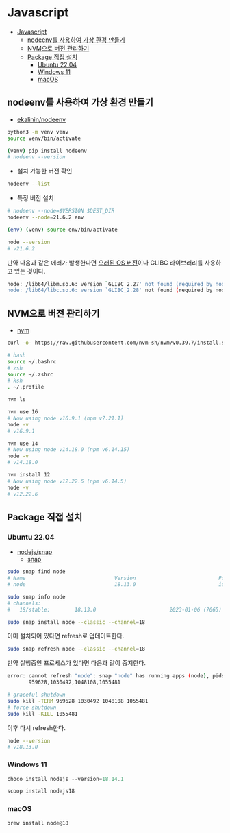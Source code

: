 # Javascript

- [Javascript](#javascript)
  - [nodeenv를 사용하여 가상 환경 만들기](#nodeenv를-사용하여-가상-환경-만들기)
  - [NVM으로 버전 관리하기](#nvm으로-버전-관리하기)
  - [Package 직접 설치](#package-직접-설치)
    - [Ubuntu 22.04](#ubuntu-2204)
    - [Windows 11](#windows-11)
    - [macOS](#macos)

## nodeenv를 사용하여 가상 환경 만들기

- [ekalinin/nodeenv](https://github.com/ekalinin/nodeenv)

```sh
python3 -m venv venv
source venv/bin/activate
```

```sh
(venv) pip install nodeenv
# nodeenv --version
```

- 설치 가능한 버전 확인

```sh
nodeenv --list
```

- 특정 버전 설치

```sh
# nodeenv --node=$VERSION $DEST_DIR
nodeenv --node=21.6.2 env
```

```sh
(env) (venv) source env/bin/activate
```

```sh
node --version
# v21.6.2
```

만약 다음과 같은 에러가 발생한다면
[오래된 OS 버전](https://github.com/nodejs/node/issues/43246)이나
GLIBC 라이브러리를 사용하고 있는 것이다.

```sh
node: /lib64/libm.so.6: version `GLIBC_2.27' not found (required by node)
node: /lib64/libc.so.6: version `GLIBC_2.28' not found (required by node)
```

## NVM으로 버전 관리하기

- [nvm](https://github.com/nvm-sh/nvm)

```sh
curl -o- https://raw.githubusercontent.com/nvm-sh/nvm/v0.39.7/install.sh | bash
```

```sh
# bash
source ~/.bashrc
# zsh
source ~/.zshrc
# ksh
. ~/.profile
```

```sh
nvm ls
```

```sh
nvm use 16
# Now using node v16.9.1 (npm v7.21.1)
node -v
# v16.9.1

nvm use 14
# Now using node v14.18.0 (npm v6.14.15)
node -v
# v14.18.0

nvm install 12
# Now using node v12.22.6 (npm v6.14.5)
node -v
# v12.22.6
```

## Package 직접 설치

### Ubuntu 22.04

- [nodejs/snap](https://github.com/nodejs/snap#installation)
  - [snap](https://nodejs.org/en/download/package-manager/#snap)

```sh
sudo snap find node
# Name                             Version                           Publisher               Notes    Summary
# node                             18.13.0                           iojs✓                   classic  Node.js
```

```sh
sudo snap info node
# channels:
#   18/stable:        18.13.0                        2023-01-06 (7065) 32MB classic
```

```sh
sudo snap install node --classic --channel=18
```

이미 설치되어 있다면 refresh로 업데이트한다.

```sh
sudo snap refresh node --classic --channel=18
```

만약 실행중인 프로세스가 있다면 다음과 같이 중지한다.

```sh
error: cannot refresh "node": snap "node" has running apps (node), pids:
       959628,1030492,1048108,1055481
```

```sh
# graceful shutdown
sudo kill -TERM 959628 1030492 1048108 1055481
# force shutdown
sudo kill -KILL 1055481
```

이후 다시 refresh한다.

```sh
node --version
# v18.13.0
```

### Windows 11

```ps1
choco install nodejs --version=18.14.1
```

```ps1
scoop install nodejs18
```

### macOS

```sh
brew install node@18
```
